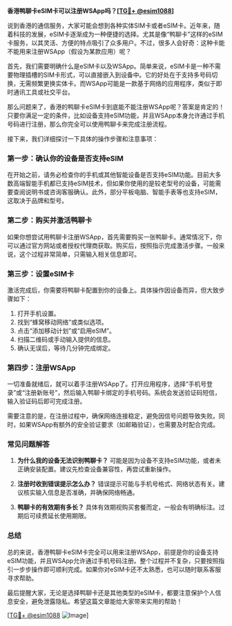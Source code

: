 **香港鸭聊卡eSIM卡可以注册WSApp吗？[[TG💪+ @esim1088](https://t.me/s/esim1088)]**

说到香港的通信服务，大家可能会想到各种实体SIM卡或者eSIM卡。近年来，随着科技的发展，eSIM卡逐渐成为一种便捷的选择。尤其是像“鸭聊卡”这样的eSIM卡服务，以其灵活、方便的特点吸引了众多用户。不过，很多人会好奇：这种卡能不能用来注册WSApp（假设为某款应用）呢？

首先，我们需要明确什么是eSIM卡以及WSApp。简单来说，eSIM卡是一种不需要物理插槽的SIM卡形式，可以直接嵌入到设备中。它的好处在于支持多号码切换，无需频繁更换实体卡。而WSApp可能是一款基于网络的应用程序，类似于即时通讯工具或社交平台。

那么问题来了，香港的鸭聊卡eSIM卡到底能不能注册WSApp呢？答案是肯定的！只要你满足一定的条件，比如设备支持eSIM功能，并且WSApp本身允许通过手机号码进行注册，那么你完全可以使用鸭聊卡来完成注册流程。

接下来，我们详细探讨一下具体的操作步骤和注意事项：

### **第一步：确认你的设备是否支持eSIM**
在开始之前，请务必检查你的手机或其他智能设备是否支持eSIM功能。目前大多数高端智能手机都已支持eSIM技术，但如果你使用的是较老型号的设备，可能需要查阅说明书或咨询客服确认。此外，部分平板电脑、智能手表等也支持eSIM，这取决于品牌和型号。

### **第二步：购买并激活鸭聊卡**
如果你想尝试用鸭聊卡注册WSApp，首先需要购买一张鸭聊卡。通常情况下，你可以通过官方网站或者授权代理商获取。购买后，按照指示完成激活步骤。一般来说，这个过程非常简单，只需输入相关信息即可。

### **第三步：设置eSIM卡**
激活完成后，你需要将鸭聊卡配置到你的设备上。具体操作因设备而异，但大致步骤如下：
1. 打开手机设置。
2. 找到“蜂窝移动网络”或类似选项。
3. 点击“添加移动计划”或“启用eSIM”。
4. 扫描二维码或手动输入提供的信息。
5. 确认无误后，等待几分钟完成绑定。

### **第四步：注册WSApp**
一切准备就绪后，就可以着手注册WSApp了。打开应用程序，选择“手机号登录”或“注册新账号”，然后输入鸭聊卡绑定的手机号码。系统会发送验证码短信，输入验证码后即可完成注册。

需要注意的是，在注册过程中，确保网络连接稳定，避免因信号问题导致失败。同时，如果WSApp有额外的安全验证要求（如邮箱验证），也需要及时配合完成。

### **常见问题解答**
1. **为什么我的设备无法识别鸭聊卡？**
   可能是因为设备不支持eSIM功能，或者未正确安装配置。建议先检查设备兼容性，再尝试重新操作。

2. **注册时收到错误提示怎么办？**
   错误提示可能与手机号格式、网络状态有关。建议核实输入信息是否准确，并确保网络畅通。

3. **鸭聊卡的有效期有多长？**
   具体有效期视购买套餐而定，一般会有明确标注。过期后可续费延长使用期限。

### **总结**
总的来说，香港鸭聊卡eSIM卡完全可以用来注册WSApp，前提是你的设备支持eSIM功能，并且WSApp允许通过手机号码注册。整个过程并不复杂，只要按照指引一步步操作即可顺利完成。如果你对eSIM卡还不太熟悉，也可以随时联系客服寻求帮助。

最后提醒大家，无论是选择鸭聊卡还是其他类型的eSIM卡，都要注意保护个人信息安全，避免泄露隐私。希望这篇文章能给大家带来实用的帮助！

[[TG💪+ @esim1088](https://t.me/s/esim1088) ![Image](https://i.postimg.cc/4NQfJmqS/Snipaste-2025-05-13-00-14-12.png)]